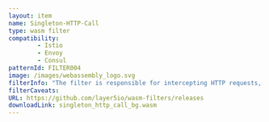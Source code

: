 ```yaml
---
layout: item
name: Singleton-HTTP-Call
type: wasm filter
compatibility:
        - Istio
        - Envoy
        - Consul
patternId: FILTER004
image: /images/webassembly_logo.svg
filterInfo: "The filter is responsible for intercepting HTTP requests, authorizing them based on the stored cache, and performing rate limiting. In the context of the envoy, this component is an HTTP filter and gets executed in the worker threads. For each request, a context object gets created."
filterCaveats: 
URL: https://github.com/layer5io/wasm-filters/releases
downloadLink: singleton_http_call_bg.wasm
---
```

